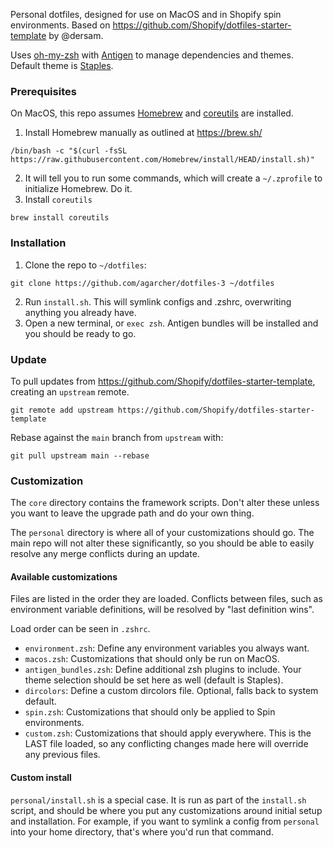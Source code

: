 Personal dotfiles, designed for use on MacOS and in Shopify spin environments. Based on https://github.com/Shopify/dotfiles-starter-template by @dersam.

Uses [oh-my-zsh](https://ohmyz.sh/) with [Antigen](https://github.com/zsh-users/antigen) to manage dependencies and themes.
Default theme is [Staples](https://github.com/dersam/staples).

### Prerequisites
On MacOS, this repo assumes [Homebrew](https://brew.sh) and [coreutils](https://command-not-found.com/dircolors) are installed.
1. Install Homebrew manually as outlined at https://brew.sh/
```
/bin/bash -c "$(curl -fsSL https://raw.githubusercontent.com/Homebrew/install/HEAD/install.sh)"
```
2. It will tell you to run some commands, which will create a `~/.zprofile` to initialize Homebrew. Do it.
3. Install `coreutils`
```
brew install coreutils
```

### Installation
1. Clone the repo to `~/dotfiles`:
```
git clone https://github.com/agarcher/dotfiles-3 ~/dotfiles
```
2. Run `install.sh`. This will symlink configs and .zshrc, overwriting anything you already have.
3. Open a new terminal, or `exec zsh`. Antigen bundles will be installed and you should be ready to go.

### Update
To pull updates from https://github.com/Shopify/dotfiles-starter-template, creating an `upstream` remote.

```
git remote add upstream https://github.com/Shopify/dotfiles-starter-template
```

Rebase against the `main` branch from `upstream` with:
```
git pull upstream main --rebase
```

### Customization
The `core` directory contains the framework scripts. Don't alter these unless you want to leave the upgrade path and
do your own thing.

The `personal` directory is where all of your customizations should go. The main repo will not alter these significantly,
so you should be able to easily resolve any merge conflicts during an update.

#### Available customizations
Files are listed in the order they are loaded. Conflicts between files, such as
environment variable definitions, will be resolved by "last definition wins".

Load order can be seen in `.zshrc`.

- `environment.zsh`: Define any environment variables you always want.
- `macos.zsh`: Customizations that should only be run on MacOS.
- `antigen_bundles.zsh`: Define additional zsh plugins to include. Your theme selection should be set here as well (default is Staples).
- `dircolors`: Define a custom dircolors file. Optional, falls back to system default.
- `spin.zsh`: Customizations that should only be applied to Spin environments.
- `custom.zsh`: Customizations that should apply everywhere. This is the LAST file
loaded, so any conflicting changes made here will override any previous files.

#### Custom install
`personal/install.sh` is a special case. It is run as part of the `install.sh` script, and should be where you put
any customizations around initial setup and installation. For example, if you want to symlink a config from `personal`
into your home directory, that's where you'd run that command.
